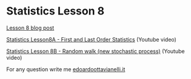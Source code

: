 # Statistics Lesson 8

[Lesson 8 blog post](https://edoardottt.wordpress.com/2021/11/21/lesson-8/)

[Statistics Lesson8A - First and Last Order Statistics](https://www.youtube.com/watch?v=Pvdto0Nspnc) (Youtube video)

[Statistics Lesson 8B - Random walk (new stochastic process)](https://www.youtube.com/watch?v=0OGUKW_ebiY) (Youtube video)

For any question write me [edoardoottavianelli.it](https://www.edoardoottavianelli.it/)

